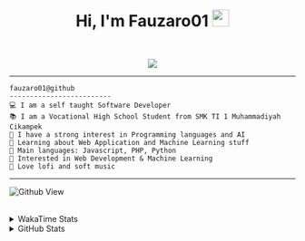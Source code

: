 <h1 align="center">
Hi, I'm Fauzaro01
  <img src="https://media.giphy.com/media/hvRJCLFzcasrR4ia7z/giphy.gif" width="30"></h1>
<br/>

<p align="center">
  <a href="https://github.com/DenverCoder1/readme-typing-svg">
    <img src="https://readme-typing-svg.herokuapp.com?lines=Chill%20and%20Coding;Full+Stack+Web+Developer;Student;Software%20Develover;Always%20learning%20new%20things&center=true&width=380&height=45">
  </a>
</p>

<hr>

```
fauzaro01@github
-------------------------
💻 I am a self taught Software Developer
📚 I am a Vocational High School Student from SMK TI 1 Muhammadiyah Cikampek
📝 I have a strong interest in Programming languages and AI
🌱 Learning about Web Application and Machine Learning stuff
🌟 Main languages: Javascript, PHP, Python
🚩 Interested in Web Development & Machine Learning
🎵 Love lofi and soft music 
```

<hr>

![Github View](https://komarev.com/ghpvc/?username=fauzaro01&style=flat-square)
<br><br>
<details>
  <summary>
     WakaTime Stats
  </summary>
  <br>
  <!--START_SECTION:waka-->

```txt
From: 10 September 2021 - To: 26 February 2025

Total Time: 758 hrs 46 mins

JavaScript          220 hrs 47 mins ███████▒░░░░░░░░░░░░░░░░░   29.10 %
PHP                 142 hrs 49 mins ████▓░░░░░░░░░░░░░░░░░░░░   18.82 %
HTML                96 hrs 53 mins  ███▒░░░░░░░░░░░░░░░░░░░░░   12.77 %
Blade Template      75 hrs 13 mins  ██▒░░░░░░░░░░░░░░░░░░░░░░   09.91 %
EJS                 56 hrs 49 mins  ██░░░░░░░░░░░░░░░░░░░░░░░   07.49 %
Java                41 hrs 50 mins  █▒░░░░░░░░░░░░░░░░░░░░░░░   05.52 %
CSS                 32 hrs 23 mins  █░░░░░░░░░░░░░░░░░░░░░░░░   04.27 %
JSON                30 hrs 12 mins  █░░░░░░░░░░░░░░░░░░░░░░░░   03.98 %
Python              13 hrs 26 mins  ▒░░░░░░░░░░░░░░░░░░░░░░░░   01.77 %
Other               6 hrs 16 mins   ▒░░░░░░░░░░░░░░░░░░░░░░░░   00.83 %
```

<!--END_SECTION:waka-->
</details>
<details>
  <summary>
    GitHub Stats
  </summary>
  <br>
  <div align="center">
    <img src="https://github-readme-stats.vercel.app/api?username=Fauzaro01&show_icons=true&theme=algolia" alt="Fauzaro01's GitHub Stats" style="margin: 20px;" />
    <img src="https://github-readme-streak-stats.herokuapp.com/?user=Fauzaro01&theme=algolia" alt="Fauzaro01's GitHub Streak" style="margin: 20px;" />
  </div>

  <div align="center">
    <img src="https://github-readme-stats.vercel.app/api?username=Fauzaro01&show_icons=true&locale=en&count_private=true&hide_rank=true&custom_title=My%20GitHub%20Stats&disable_animations=true&theme=algolia" alt="Fauzaro01's Stars" style="margin: 20px;" />
    <img src="https://github-readme-stats.vercel.app/api/top-langs/?username=Fauzaro01&langs_count=8&theme=algolia&layout=compact" alt="Top Languages" style="margin: 20px;" />
  </div>
</details>
